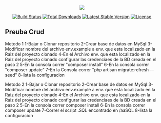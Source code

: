 <p align="center"><img src="https://laravel.com/assets/img/components/logo-laravel.svg"></p>

<p align="center">
<a href="https://travis-ci.org/laravel/framework"><img src="https://travis-ci.org/laravel/framework.svg" alt="Build Status"></a>
<a href="https://packagist.org/packages/laravel/framework"><img src="https://poser.pugx.org/laravel/framework/d/total.svg" alt="Total Downloads"></a>
<a href="https://packagist.org/packages/laravel/framework"><img src="https://poser.pugx.org/laravel/framework/v/stable.svg" alt="Latest Stable Version"></a>
<a href="https://packagist.org/packages/laravel/framework"><img src="https://poser.pugx.org/laravel/framework/license.svg" alt="License"></a>
</p>

## Preuba Crud


Metodo 1
1-Bajar o  Clonar repositorio
2-Crear base de datos en MySql
3-Modificar nombre del archivo env.example a env.  que esta localizado en la Raiz del proyecto clonado
4-En el Archivo  env.  que esta localizado en la Raiz del proyecto clonado configurar las credenciaes de la BD creada en el paso 2
5-En la consola correr "composer install"
6-En la consola correr "composer update"
7-En la Consola correr "php artisan migrate:refresh --seed"
8-lista la configuracion


Metodo 2
1-Bajar o  Clonar repositorio
2-Crear base de datos en MySql
3-Modificar nombre del archivo env.example a env.  que esta localizado en la Raiz del proyecto clonado
4-En el Archivo  env.  que esta localizado en la Raiz del proyecto clonado configurar las credenciaes de la BD creada en el paso 2
5-En la consola correr composer install
6-En la consola correr composer update
7-Correr el script .SQL encontrado en /aaSQL
8-lista la configuracion

